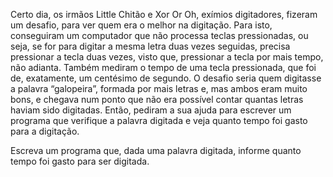 Certo dia, os irmãos Little Chitão e Xor Or Oh, exímios digitadores, fizeram um desafio, para ver quem era o melhor na digitação. Para isto, conseguiram um computador que não processa teclas pressionadas, ou seja, se for para digitar a mesma letra duas vezes seguidas, precisa pressionar a tecla duas vezes, visto que, pressionar a tecla por mais tempo, não adianta. Também mediram o tempo de uma tecla pressionada, que foi de, exatamente, um centésimo de segundo. O desafio seria quem digitasse a palavra “galopeira”, formada por mais letras e, mas ambos eram muito bons, e chegava num ponto que não era possível contar quantas letras haviam sido digitadas. Então, pediram a sua ajuda para escrever um programa que verifique a palavra digitada e veja quanto tempo foi gasto para a digitação.

Escreva um programa que, dada uma palavra digitada, informe quanto tempo foi gasto para ser digitada.
